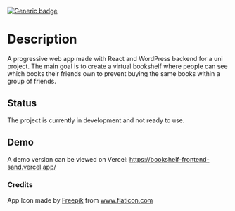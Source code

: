 [![Generic badge](https://img.shields.io/badge/Project_Status-Work_in_progress-blue.svg)](https://shields.io/)

# Description

A progressive web app made with React and WordPress backend for a uni project. The main goal is to create a virtual bookshelf where people can see which books their friends own to prevent buying the same books within a group of friends.

## Status

The project is currently in development and not ready to use.

## Demo

A demo version can be viewed on Vercel: <a href="https://bookshelf-frontend-sand.vercel.app/">https://bookshelf-frontend-sand.vercel.app/</a>

### Credits
<div>App Icon made by <a href="https://www.freepik.com" title="Freepik">Freepik</a> from <a href="https://www.flaticon.com/" title="Flaticon">www.flaticon.com</a></div>
